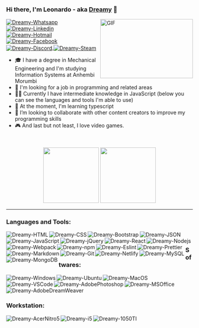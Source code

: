 ### Hi there, I'm Leonardo - aka [Dreamy](https://leonardorochadev.com.br) 👋 

  <img align="right" alt="GIF" src="http://78.media.tumblr.com/4ef4b9ec185e9100bc59a578eede4c3c/tumblr_p7cl0wAtFd1rnbh24o1_540.gif" width="250" height="160" />

<a href="https://wa.me/+5511987916458">
<img align="center" alt="Dreamy-Whatsapp" src="https://img.shields.io/badge/WhatsApp-25D366?style=flat&logo=whatsapp&logoColor=white">
</a>
<a href="https://www.linkedin.com/in/leonardo-rocha-08a682106/">
<img align="center" alt="Dreamy-Linkedin" src="https://img.shields.io/badge/LinkedIn-0077B5?style=flat&logo=linkedin&logoColor=white">
</a>
<a href="mailto:leonardorocha-@hotmail.com">
<img align="center" alt="Dreamy-Hotmail" src="https://img.shields.io/badge/Microsoft_Outlook-0078D4?style=flat&logo=microsoft-outlook&logoColor=white">
</a>
<a href="https://www.facebook.com/iLeonardoRocha">
<img align="center" alt="Dreamy-Facebook" src="https://img.shields.io/badge/Facebook-1877F2?style=flat&logo=facebook&logoColor=white">
</a>
<a href="https://discordapp.com/users/Dreamy#7592">
<img align="center" alt="Dreamy-Discord" src="https://img.shields.io/badge/Discord-7289DA?style=flat&logo=discord&logoColor=white">
</a>
<a href="https://steamcommunity.com/id/welcometomydream/">
<img align="center" alt="Dreamy-Steam" src="https://img.shields.io/badge/Steam-000000?style=flat&logo=steam&logoColor=white">
</a>



- 🎓 I have a degree in Mechanical Engineering and I'm studying Information Systems at Anhembi Morumbi
- 💼 I'm looking for a job in programming and related areas
- 👨‍💻 Currently I have intermediate knowledge in JavaScript (below you can see the languages ​​and tools I'm able to use)
- 🌱 At the moment, I'm learning typescript
- 👯 I’m looking to collaborate with other content creators to improve my programming skills
- 🎮 And last but not least, I love video games.

<br />

<p align="center">
  <img height="150em" src="https://github-readme-stats.vercel.app/api?username=DevDreamy&show_icons=true&theme=github_dark&border_radius=20&include_all_commits=true&count_private=true">
  <img height="150em" src="https://github-readme-stats.vercel.app/api/top-langs/?username=DevDreamy&layout=compact&theme=github_dark&border_radius=20"></p>

----

### Languages and Tools:

<img align="left" alt="Dreamy-HTML" src="https://img.shields.io/badge/HTML5-E34F26?style=for-the-badge&logo=html5&logoColor=white">

<img align="left" alt="Dreamy-CSS" src="https://img.shields.io/badge/CSS3-1572B6?style=for-the-badge&logo=css3&logoColor=white">

<img align="left" alt="Dreamy-Bootstrap" src="https://img.shields.io/badge/Bootstrap-563D7C?style=for-the-badge&logo=bootstrap&logoColor=white">

<img align="left" alt="Dreamy-JavaScript" src="https://img.shields.io/badge/JavaScript-323330?style=for-the-badge&logo=javascript&logoColor=F7DF1E">

<img align="left" alt="Dreamy-jQuery" src="https://img.shields.io/badge/jQuery-0769AD?style=for-the-badge&logo=jquery&logoColor=white">

<img align="left" alt="Dreamy-React" src="https://img.shields.io/badge/React-20232A?style=for-the-badge&logo=react&logoColor=61DAFB">

<img align="left" alt="Dreamy-Nodejs" src="https://img.shields.io/badge/Node.js-339933?style=for-the-badge&logo=nodedotjs&logoColor=white">

<img align="left" alt="Dreamy-Webpack" src="https://img.shields.io/badge/Webpack-8DD6F9?style=for-the-badge&logo=Webpack&logoColor=white">

<img align="left" alt="Dreamy-npm" src="https://img.shields.io/badge/npm-CB3837?style=for-the-badge&logo=npm&logoColor=white">

<img align="left" alt="Dreamy-Eslint" src="https://img.shields.io/badge/eslint-3A33D1?style=for-the-badge&logo=eslint&logoColor=white">

<img align="left" alt="Dreamy-Prettier" src="https://img.shields.io/badge/prettier-1A2C34?style=for-the-badge&logo=prettier&logoColor=F7BA3E">

<img align="left" alt="Dreamy-Markdown" src="https://img.shields.io/badge/Markdown-000000?style=for-the-badge&logo=markdown&logoColor=white">

<img align="left" alt="Dreamy-Git" src="https://img.shields.io/badge/GIT-E44C30?style=for-the-badge&logo=git&logoColor=white">

<img align="left" alt="Dreamy-Netlify" src="https://img.shields.io/badge/Netlify-00C7B7?style=for-the-badge&logo=netlify&logoColor=white">

<img align="left" alt="Dreamy-MySQL" src="https://img.shields.io/badge/MySQL-005C84?style=for-the-badge&logo=mysql&logoColor=white">

<img align="left" alt="Dreamy-MongoDB" src="https://img.shields.io/badge/MongoDB-4EA94B?style=for-the-badge&logo=mongodb&logoColor=white">

<img alt="Dreamy-JSON" src="https://img.shields.io/badge/JWT-000000?style=for-the-badge&logo=JSON%20web%20tokens&logoColor=white">

<br />

### Softwares:

<img align="left" alt="Dreamy-Windows" src="https://img.shields.io/badge/Windows-0078D6?style=for-the-badge&logo=windows&logoColor=white">

<img align="left" alt="Dreamy-Ubuntu" src="https://img.shields.io/badge/Ubuntu-E95420?style=for-the-badge&logo=ubuntu&logoColor=white">

<img align="left" alt="Dreamy-MacOS" src="https://img.shields.io/badge/mac%20os-000000?style=for-the-badge&logo=apple&logoColor=white">

<img align="left" alt="Dreamy-VSCode" src="https://img.shields.io/badge/Visual_Studio_Code-0078D4?style=for-the-badge&logo=visual%20studio%20code&logoColor=white">

<img align="left" alt="Dreamy-AdobePhotoshop" src="https://img.shields.io/badge/Adobe%20Photoshop-31A8FF?style=for-the-badge&logo=Adobe%20Photoshop&logoColor=white">

<img align="left" alt="Dreamy-MSOffice" src="https://img.shields.io/badge/Microsoft_Office-D83B01?style=for-the-badge&logo=microsoft-office&logoColor=white">

<img alt="Dreamy-AdobeDreamWeaver" src="https://img.shields.io/badge/Adobe%20Dreamweaver-072401?style=for-the-badge&logo=Adobe%20Dreamweaver&logoColor=34F400">

<br />

### Workstation:
<img align="left" alt="Dreamy-AcerNitro5" src="https://img.shields.io/badge/acer%20Nitro%205-83B81A?style=for-the-badge&logo=acer&logoColor=white">
<img align="left" alt="Dreamy-i5" src="https://img.shields.io/badge/Intel%20Core_i5_7300HQ-0071C5?style=for-the-badge&logo=intel&logoColor=white">
<img alt="Dreamy-1050TI" src="https://img.shields.io/badge/NVIDIA-GTX1050TI-76B900?style=for-the-badge&logo=nvidia&logoColor=white">
